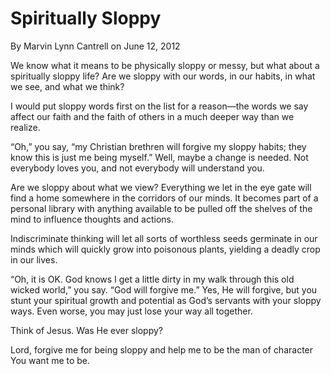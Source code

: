 # Spiritually Sloppy

By Marvin Lynn Cantrell on June 12, 2012



We know what it means to be physically sloppy or messy, but what about a spiritually sloppy life? Are we sloppy with our words, in our habits, in what we see, and what we think?

I would put sloppy words first on the list for a reason—the words we say affect our faith and the faith of others in a much deeper way than we realize.

“Oh,” you say, “my Christian brethren will forgive my sloppy habits; they know this is just me being myself.” Well, maybe a change is needed. Not everybody loves you, and not everybody will understand you.

Are we sloppy about what we view? Everything we let in the eye gate will find a home somewhere in the corridors of our minds. It becomes part of a personal library with anything available to be pulled off the shelves of the mind to influence thoughts and actions.

Indiscriminate thinking will let all sorts of worthless seeds germinate in our minds which will quickly grow into poisonous plants, yielding a deadly crop in our lives.

“Oh, it is OK. God knows I get a little dirty in my walk through this old wicked world,” you say. “God will forgive me.” Yes, He will forgive, but you stunt your spiritual growth and potential as God’s servants with your sloppy ways. Even worse, you may just lose your way all together.

Think of Jesus. Was He ever sloppy?

Lord, forgive me for being sloppy and help me to be the man of character You want me to be.
